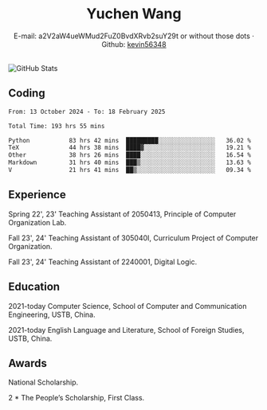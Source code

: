  <center>
     <h1>Yuchen Wang</h1>
     <div>
         <span>
             E-mail:
             a2V2aW4ueWMud2FuZ0BvdXRvb2suY29t or without those dots
         </span>
         ·
         <span>
             Github:
             <a href="https://github.com/kevin56348">kevin56348</a>
         </span>
     </div>
 </center>
<br>
<p><img src="https://github-readme-stats.vercel.app/api?username=kevin56348&amp;show_icons=true" alt="GitHub Stats"></p>

## Coding

<!-- ![Top Langs](https://github-readme-stats.vercel.app/api/top-langs/?username=kevin56348) -->

<!--START_SECTION:waka-->

```txt
From: 13 October 2024 - To: 18 February 2025

Total Time: 193 hrs 55 mins

Python           83 hrs 42 mins  █████████░░░░░░░░░░░░░░░░   36.02 %
TeX              44 hrs 38 mins  ████▓░░░░░░░░░░░░░░░░░░░░   19.21 %
Other            38 hrs 26 mins  ████░░░░░░░░░░░░░░░░░░░░░   16.54 %
Markdown         31 hrs 40 mins  ███▒░░░░░░░░░░░░░░░░░░░░░   13.63 %
V                21 hrs 41 mins  ██▒░░░░░░░░░░░░░░░░░░░░░░   09.34 %
```

<!--END_SECTION:waka-->

## Experience 

Spring 22', 23' Teaching Assistant of 2050413, Principle of Computer Organization Lab.

Fall 23', 24' Teaching Assistant of 305040I, Curriculum Project of Computer Organization.

Fall 23', 24' Teaching Assistant of 2240001, Digital Logic.

## Education

2021-today Computer Science, School of Computer and Communication Engineering, USTB, China.

2021-today English Language and Literature, School of Foreign Studies, USTB, China.

## Awards

National Scholarship.

2 * The People’s Scholarship, First Class.
